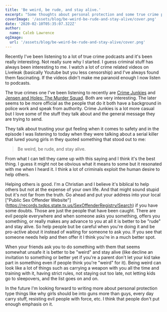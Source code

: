 ```yaml
---
title: 'Be weird, be rude, and stay alive.'
excerpt: "Some thoughts about personal protection and some true crime podcasts I've been listening to lately."
coverImage: '/assets/blog/be-weird-be-rude-and-stay-alive/cover.png'
date: '2020-02-10T05:35:07.322Z'
author:
  name: Caleb Lawrence
ogImage:
  url: '/assets/blog/be-weird-be-rude-and-stay-alive/cover.png'
---
```


Recently I've been listening to a lot of true crime podcasts and it's been really interesting. Not really sure why I started. I guess criminal stuff has always been interesting to me. I watch a lot of crime related videos on Liveleak (basically Youtube but you less censorship) and I've always found them fascinating. If the videos didn't make me paranoid enough I now listen to podcasts.

The true crimes one I've been listening to recently are [Crime Junkies](https://crimejunkiepodcast.com/) and [Jensen and Holes: The Murder Squad](http://themurdersquad.com/). Both are very interesting. The later seems to be more official as the people that do it both have a background in police work and speak from authority. Crime Junkies is a lot more casual but I love some of the stuff they talk about and the general message they are trying to send. 

They talk about trusting your gut feeling when it comes to safety and in the episode I was listening to today when they were talking about a serial killer that lured young girls in they quoted something that stood out to me: 

> Be weird, be rude, and stay alive.

From what I can tell they came up with this saying and I think it's the best thing. I guess it might not be obvious what it means to some but it  resonated with me when I heard it. I think a lot of criminals exploit the human desire to help others.

Helping others is good. I'm a Christian and I believe it's biblical to help others but not at the expense of your own life. And that might sound stupid but it's not far from the truth. Go ahead and put your address into your local ["Public Sex Offender Website"] (https://records.txdps.state.tx.us/SexOffenderRegistry/Search) if you have some doubts. Those are just the people that have been caught. There are evil people everywhere and when someone asks you something, offers you something, or really makes any advance to you at all it is better to be "rude" and stay alive. So help people but be careful when you're doing it and be pro-active about it instead of waiting for someone to ask you. If you see that someone needs help and then offer it I think you're in a much better spot.

When your friends ask you to do something with them that seems somewhat unsafe it is better to be "weird" and stay alive (like decline an invitation to something or better yet if you're a parent don't let your kid take part in something even if people think you're "weird" for it). Being weird can look like a lot of things such as carrying a weapon with you all the time and training with it, having strict rules, not staying out too late, not letting kids go to sleepovers, and the list goes on and on. 

In the future I'm looking forward to writing more about personal protection type things like why girls should be into guns more than guys, every day carry stuff, resisting evil people with force, etc. I think that people don't put enough emphasis on it.